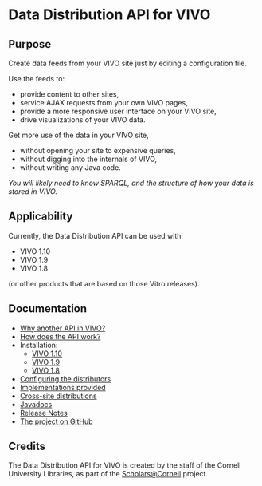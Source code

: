 # Data Distribution API for VIVO

## Purpose

Create data feeds from your VIVO site just by editing a configuration file. 

Use the feeds to:

* provide content to other sites,
* service AJAX requests from your own VIVO pages,
* provide a more responsive user interface on your VIVO site, 
* drive visualizations of your VIVO data.

Get more use of the data in your VIVO site,

* without opening your site to expensive queries,
* without digging into the internals of VIVO,
* without writing any Java code.

_You will likely need to know SPARQL, and the structure of how your data is stored in VIVO._

## Applicability

Currently, the Data Distribution API can be used with:

* VIVO 1.10
* VIVO 1.9 
* VIVO 1.8 

(or other products that are based on those Vitro releases).

## Documentation

* [Why another API in VIVO?](./motivation.html)
* [How does the API work?](./structure.html)
* Installation:
	* [VIVO 1.10](./install_vivo_1_10.html)
	* [VIVO 1.9](./install_vivo_1_9.html)
	* [VIVO 1.8](./install_vivo_1_8.html)
* [Configuring the distributors](./configuration.html)
* [Implementations provided](./catalog.html)
* [Cross-site distributions](./cors.html)
* [Javadocs](./apidocs/index.html)
* [Release Notes](./release_notes.html)
* [The project on GitHub](https://github.com/cul-it/vivo-data-distribution-api)

## Credits
The Data Distribution API for VIVO is created by the staff of the Cornell University Libraries, 
as part of the [Scholars@Cornell](http://scholars.cornell.edu) project.
